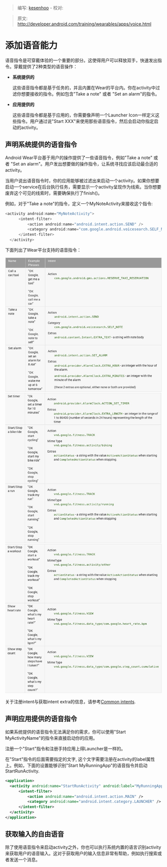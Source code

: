 > 编写: [kesenhoo](https://github.com/kesenhoo) - 校对:

> 原文: <http://developer.android.com/training/wearables/apps/voice.html>

# 添加语音能力

语音指令是可穿戴体验的一个重要的部分。这使得用户可以释放双手，快速发出指令。穿戴提供了2种类型的语音操作：

* **系统提供的**

  这些语音指令都是基于任务的，并且内置在Wear的平台内。你在activity中过滤你想要接收的指令。例如包含"Take a note" 或者 "Set an alarm"的指令。

* **应用提供的**

  这些语音指令都是基于应用的，你需要像声明一个Launcher Icon一样定义这些指令。用户通过说"Start XXX"来使用那些语音指令，然后会启动你指定启动的activity。

## 声明系统提供的语音指令

Android Wear平台基于用户的操作提供了一些语音指令，例如"Take a note" 或者 "Set an alarm"。用户发出想要做的操作指令，让系统寻找应该启动最合适的activity。

当用户说出语音指令时，你的应用能够被过滤出来启动一个activity。如果你想要启动一个service在后台执行任务，需要显示一个activity呈现作为线索。当你想要废弃这个可见的线索时，需要确保执行了finish()。

例如，对于"Take a note"的指令，定义一个MyNoteActivity来接收这个指令:

```java
<activity android:name="MyNoteActivity">
      <intent-filter>
          <action android:name="android.intent.action.SEND" />
          <category android:name="com.google.android.voicesearch.SELF_NOTE" />
      </intent-filter>
  </activity>
```

下面列出了Wear平台支持的语音指令：

![voice_intent_1](voice_intent_1.png)
![voice_intent_2](voice_intent_2.png)
![voice_intent_3](voice_intent_3.png)

关于注册intent与获取intent extra的信息，请参考[Common intents](http://developer.android.com/guide/components/intents-common.html).

## 声明应用提供的语音指令

如果系统提供的语音指令无法满足你的需求，你可以使用"Start MyActivityName"的指令来直接启动你的应用。

注册一个"Start"指令和注册手持应用上得Launcher是一样的。

在"Start"指令的后面需要指定的文字, 这个文字需要注册在activity的label属性上。例如，下面的设置能够识别"Start MyRunningApp"的语音指令并启动StartRunActivity.

```xml
<application>
  <activity android:name="StartRunActivity" android:label="MyRunningApp">
      <intent-filter>
          <action android:name="android.intent.action.MAIN" />
          <category android:name="android.intent.category.LAUNCHER" />
      </intent-filter>
  </activity>
</application>
```

## 获取输入的自由语音

除了使用语音指令来启动activity之外，你也可以执行系统内置的语言识别activity来获取用户的语音输入。这对于获取用户的输入信息非常有帮助，例如执行搜索或者发送一个消息。


